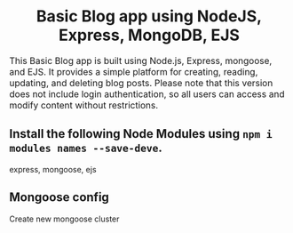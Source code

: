 <h1 style="text-align: center;"> Basic Blog app using NodeJS, Express, MongoDB, EJS</h1>
<p style="font-size: 16px">This Basic Blog app is built using Node.js, Express, mongoose, and EJS. It provides a simple platform for creating, reading, updating, and deleting blog posts. Please note that this version does not include login authentication, so all users can access and modify content without restrictions.</p>

## Install the following Node Modules using `npm i modules names --save-deve`.
express, mongoose, ejs
## Mongoose config
Create new mongoose cluster
